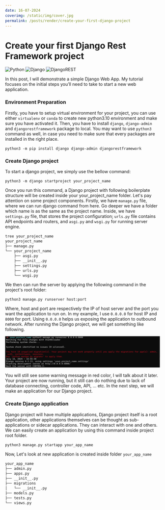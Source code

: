 ```yaml
---
date: 16-07-2024
coverimg: /static/img/cover.jpg
permalink: /posts/render/create-your-first-django-project
---
```


# Create your first Django Rest Framework project  

![Python](https://img.shields.io/badge/python-3670A0?style=for-the-badge&logo=python&logoColor=ffdd54)
![Django](https://img.shields.io/badge/django-%23092E20.svg?style=for-the-badge&logo=django&logoColor=white)
![DjangoREST](https://img.shields.io/badge/DJANGO-REST-ff1709?style=for-the-badge&logo=django&logoColor=white&color=ff1709&labelColor=gray)

In this post, I will demonstrate a simple Django Web App. My tutorial focuses on the initial steps you’ll need to take to start a new web application.

### Environment Preparation

Firstly, you have to setup virtual environment for your project, you can use either `virtualenv` or `conda` to create new python3.10 environment and make sure you have activated it. Then, you have to install `django`, `django-admin` and `djangorestframework` package to local. You may want to use `python3` command as well, in case you need to make sure that every packages are installed in the right place.

```shell
python3 -m pip install django django-admin djangorestframework
```

### Create Django project

To start a django project, we simply use the bellow command:

```shell
python3 -m django startproject your_project_name
```

Once you run this command, a Django project with following boilerplate structure will be created inside your your_project_name folder. Let's pay attention on some project components. Firstly, we have `manage.py` file, where we can run django command from here. Go deeper we have a folder which name is as the same as the project name. Inside, we have `settings.py` file, that stores the project configuration; `urls.py` file contains API endpoints and routers, and `asgi.py` and `wsgi.py` for running server engine.

```shell
tree your_project_name
your_project_name
├── manage.py
└── your_project_name
    ├── asgi.py
    ├── __init__.py
    ├── settings.py
    ├── urls.py
    └── wsgi.py
```

We then can run the server by applying the following command in the project's root folder:

```shell
python3 manage.py runserver host:port
```

Where, host and port are respectively the IP of host server and the port you want the application to run on. In my example, I use `0.0.0.0` for host IP and `8000` for port. Using `0.0.0.0` helps us exposing the application to outbound network. After running the Django project, we will get something like following.

![runserver output](/static/img/create-your-first-django-project/create-your-first-django-project-1.png)

You will still see some warning message in red color, I will talk about it later. Your project are now running, but it still can do nothing due to lack of database connecting, controller code, API, ... etc. In the next step, we will make an application for our Django project.

### Create Django application

Django project will have multiple applications, Django project itself is a root application, other applications themselves can be thought as sub-applications or sidecar applications. They can interact with one and others. We can easily create an application by using this command inside project root folder.

```shell
python3 manage.py startapp your_app_name
```

Now, Let's look at new application is created inside folder `your_app_name`

```shell
your_app_name
├── admin.py
├── apps.py
├── __init__.py
├── migrations
│   └── __init__.py
├── models.py
├── tests.py
└── views.py
```

